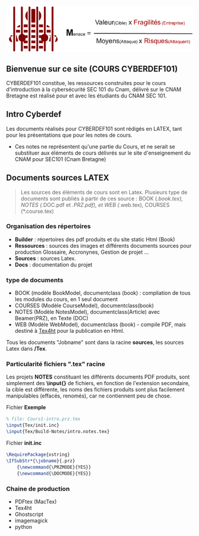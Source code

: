 ![This is an image](Sources/Tex/Pictures/img-risk-prison.png)

## Bienvenue sur ce site (COURS CYBERDEF101)

CYBERDEF101 constitue, les ressources construites pour le cours d'introduction à la cybersécurité SEC 101 du Cnam, délivré sur le CNAM Bretagne est réalisé pour et avec les étudiants du CNAM SEC 101.

## Intro Cyberdef

Les documents réalisés pour CYBERDEF101 sont rédigés en LATEX, tant pour les présentations que pour les notes de cours.
* Ces notes ne représentent qu'une partie du Cours, et ne serait se substituer aux éléments de cours délivrés sur le site d'enseignement du CNAM pour SEC101 (Cnam Bretagne)

## Documents sources LATEX
 > Les sources des éléments de cours sont en Latex. Plusieurs type de documents sont publiés à partir de ces source : BOOK (*.book.tex), NOTES (*.DOC.pdf et *.PRZ.pdf), et WEB (*.web.tex), COURSES (*.course.tex)

### Organisation des répertoires 
* **Builder** : répertoires des pdf produits et du site static Html (Book)
* **Ressources** : sources des images et différents documents sources pour production Glossaire, Accronynes, Gestion de projet ...
* **Sources**  : sources Latex.
* **Docs** : documentation du projet

### type de documents 

* BOOK (modèle BookModel, documentclass (book) : compliation de tous les modules du cours, en 1 seul document
* COURSES (Modèle CourseModel), documentclass(book)
* NOTES (Modèle NotesModel), documentclass(Article) avec Beamer(PRZ), en Texte (DOC)
* WEB (Modèle WebModel), documentclass (book) - compile PDF, mais destiné à [Tex4ht](https://tug.org/tex4ht/) pour la publication en Html.

Tous les documents "Jobname" sont dans la racine **sources**, les sources Latex dans **/Tex**.


### Particularité fichiers  ".tex" racine 

Les projets **NOTES** constituant les différents documents PDF produits, sont simplement des **\input{}** de fichiers, en fonction de l'extension secondaire, la cible est différente, les noms des fichiers produits sont plus facilement manipulables (effacés, renomés), car ne contiennent  peu de chose.

 Fichier **Exemple**
```latex
% file: Cours1-intro.prz.tex
\input{Tex/init.inc}
\input{Tex/Build-Notes/intro.notes.tex}
```
 Fichier **init.inc**
```latex
\RequirePackage{xstring}
\IfSubStr*{\jobname}{.prz}
    {\newcommand{\PRZMODE}{YES}}
    {\newcommand{\DOCMODE}{YES}}
```

### Chaine de production 

* PDFtex (MacTex)
* Tex4ht
* Ghostscript
* imagemagick
* python